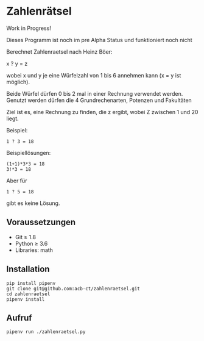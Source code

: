 # Zahlenrätsel

Work in Progress!

Dieses Programm ist noch im pre Alpha Status und funktioniert noch nicht 

Berechnet Zahlenraetsel nach Heinz Böer:

x ? y = z

wobei x und y je eine Würfelzahl von 1 bis 6 annehmen kann (x = y ist möglich).

Beide Würfel dürfen 0 bis 2 mal in einer Rechnung verwendet werden. Genutzt werden dürfen die 4 Grundrechenarten, Potenzen und Fakultäten

Ziel ist es, eine Rechnung zu finden, die z ergibt, wobei Z zwischen 1 und 20 liegt.

Beispiel:

```
1 ? 3 = 18
```

Beispiellösungen:

```
(1+1)*3*3 = 18
3!*3 = 18
```

Aber für

```
1 ? 5 = 18
```

gibt es keine Lösung.


## Voraussetzungen

 * Git ≥ 1.8
 * Python ≥ 3.6
 * Libraries: math


## Installation

```
pip install pipenv
git clone git@github.com:acb-ct/zahlenraetsel.git
cd zahlenraetsel
pipenv install
```

## Aufruf


``` 
pipenv run ./zahlenraetsel.py
```

